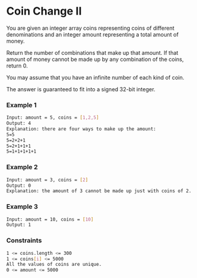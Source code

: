 # Coin Change II

You are given an integer array coins representing coins of different denominations and an integer amount representing a total amount of money.

Return the number of combinations that make up that amount. If that amount of money cannot be made up by any combination of the coins, return 0.

You may assume that you have an infinite number of each kind of coin.

The answer is guaranteed to fit into a signed 32-bit integer.

### Example 1
```sh
Input: amount = 5, coins = [1,2,5]
Output: 4
Explanation: there are four ways to make up the amount:
5=5
5=2+2+1
5=2+1+1+1
5=1+1+1+1+1
```

### Example 2
```sh
Input: amount = 3, coins = [2]
Output: 0
Explanation: the amount of 3 cannot be made up just with coins of 2.
```

### Example 3
```sh
Input: amount = 10, coins = [10]
Output: 1
```

### Constraints
```sh
1 <= coins.length <= 300
1 <= coins[i] <= 5000
All the values of coins are unique.
0 <= amount <= 5000
```

